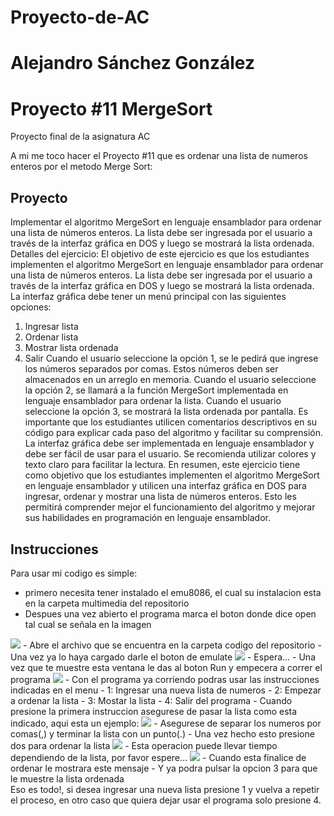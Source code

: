 # Proyecto-de-AC
# Alejandro Sánchez González
# Proyecto #11 MergeSort
Proyecto final de la asignatura AC

A mi me toco hacer el Proyecto #11 que es ordenar una lista de numeros enteros por el metodo Merge Sort:

## Proyecto
Implementar el algoritmo MergeSort en lenguaje ensamblador para ordenar una lista de
números enteros. La lista debe ser ingresada por el usuario a través de la interfaz gráfica en DOS
y luego se mostrará la lista ordenada.
Detalles del ejercicio:
El objetivo de este ejercicio es que los estudiantes implementen el algoritmo MergeSort en
lenguaje ensamblador para ordenar una lista de números enteros. La lista debe ser ingresada por
el usuario a través de la interfaz gráfica en DOS y luego se mostrará la lista ordenada.
La interfaz gráfica debe tener un menú principal con las siguientes opciones:
1. Ingresar lista
2. Ordenar lista
3. Mostrar lista ordenada
4. Salir
Cuando el usuario seleccione la opción 1, se le pedirá que ingrese los números separados por
comas. Estos números deben ser almacenados en un arreglo en memoria.
Cuando el usuario seleccione la opción 2, se llamará a la función MergeSort implementada en
lenguaje ensamblador para ordenar la lista.
Cuando el usuario seleccione la opción 3, se mostrará la lista ordenada por pantalla.
Es importante que los estudiantes utilicen comentarios descriptivos en su código para explicar
cada paso del algoritmo y facilitar su comprensión.
La interfaz gráfica debe ser implementada en lenguaje ensamblador y debe ser fácil de usar para
el usuario. Se recomienda utilizar colores y texto claro para facilitar la lectura.
En resumen, este ejercicio tiene como objetivo que los estudiantes implementen el algoritmo
MergeSort en lenguaje ensamblador y utilicen una interfaz gráfica en DOS para ingresar, ordenar
y mostrar una lista de números enteros. Esto les permitirá comprender mejor el funcionamiento
del algoritmo y mejorar sus habilidades en programación en lenguaje ensamblador.

## Instrucciones
Para usar mi codigo es simple:
- primero necesita tener instalado el emu8086, el cual su instalacion esta en la carpeta multimedia del repositorio
- Despues una vez abierto el programa marca el boton donde dice open tal cual se señala en la imagen
<img src ="https://raw.githubusercontent.com/AleSGXRD/Proyecto-de-AC/Multimedia/emu1.jpg">
- Abre el archivo que se encuentra en la carpeta codigo del repositorio
- Una vez ya lo haya cargado darle el boton de emulate
<img src ="https://raw.githubusercontent.com/AleSGXRD/Proyecto-de-AC/Multimedia/emu2.jpg">
- Espera...
- Una vez que te muestre esta ventana le das al boton Run y empecera a correr el programa
<img src ="https://raw.githubusercontent.com/AleSGXRD/Proyecto-de-AC/Multimedia/emu3.jpg">
- Con el programa ya corriendo podras usar las instrucciones indicadas en el menu
- 1: Ingresar una nueva lista de numeros
- 2: Empezar a ordenar la lista
- 3: Mostar la lista
- 4: Salir del programa
- Cuando presione la primera instruccion asegurese de pasar la lista como esta indicado, aqui esta un ejemplo:
<img src ="https://raw.githubusercontent.com/AleSGXRD/Proyecto-de-AC/Multimedia/1.jpg">
- Asegurese de separar los numeros por comas(,) y terminar la lista con un punto(.)
- Una vez hecho esto presione dos para ordenar la lista
<img src ="https://raw.githubusercontent.com/AleSGXRD/Proyecto-de-AC/Multimedia/2.jpg">
- Esta operacion puede llevar tiempo dependiendo de la lista, por favor espere...
<img src ="https://raw.githubusercontent.com/AleSGXRD/Proyecto-de-AC/Multimedia/3.jpg">
- Cuando esta finalice de ordenar le mostrara este mensaje
- Y ya podra pulsar la opcion 3 para que le muestre la lista ordenada

<br/>
Eso es todo!, si desea ingresar una nueva lista presione 1 y vuelva a repetir el proceso, en otro caso que quiera dejar usar el programa solo presione 4.

